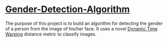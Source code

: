 # [Gender-Detection-Algorithm](http://rpubs.com/Aditi3110/gender_detection)
The purpose of this project is to build an algorithm for detecting the gender of a person from the image of his/her face. It uses a novel [Dynamic Time Warping](https://en.wikipedia.org/wiki/Dynamic_time_warping) distance metric to classify images.
